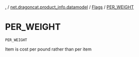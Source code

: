 [.](../../index.md) / [net.dragoncat.product_info.datamodel](../index.md) / [Flags](index.md) / [PER_WEIGHT](./-p-e-r_-w-e-i-g-h-t.md)

# PER_WEIGHT

`PER_WEIGHT`

Item is cost per pound rather than per item


